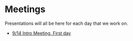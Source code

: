 # Meetings

Presentations will all be here for each day that we work on.

- [9/14 Intro Meeting, First day](9_14_Meeting_I.pdf)
